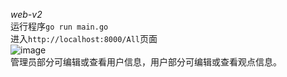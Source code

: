 *web-v2*  
运行程序`go run main.go`   
进入`http://localhost:8000/All`页面   
![image](https://user-images.githubusercontent.com/24589721/180251701-35246951-7b34-4ab7-99b5-ab3c076d846d.png)    
管理员部分可编辑或查看用户信息，用户部分可编辑或查看观点信息。

